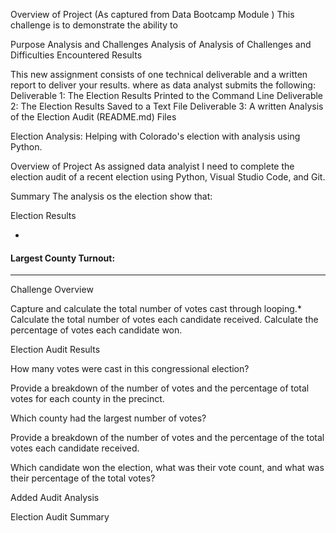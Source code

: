 Overview of Project
(As captured from Data Bootcamp Module ) This challenge is to demonstrate the ability to

Purpose
Analysis and Challenges
Analysis of
Analysis of
Challenges and Difficulties Encountered
Results


This new assignment consists of one technical deliverable and a written report to deliver your results. where as data analyst submits the following:
Deliverable 1: The Election Results Printed to the Command Line
Deliverable 2: The Election Results Saved to a Text File
Deliverable 3: A written Analysis of the Election Audit (README.md)
Files

Election Analysis: Helping with Colorado's election with analysis using Python.

Overview of Project
As assigned data analyist I need to complete the election audit of a recent election using Python, Visual Studio Code, and Git.

Summary
The analysis os the election show that:



Election Results

-

#### Largest County Turnout:


---

Challenge Overview

Capture and calculate the total number of votes cast through looping.*
Calculate the total number of votes each candidate received.
Calculate the percentage of votes each candidate won.

Election Audit Results

How many votes were cast in this congressional election?

Provide a breakdown of the number of votes and the percentage of total votes for each county in the precinct.

Which county had the largest number of votes?

Provide a breakdown of the number of votes and the percentage of the total votes each candidate received.

Which candidate won the election, what was their vote count, and what was their percentage of the total votes?

Added Audit Analysis


Election Audit Summary


